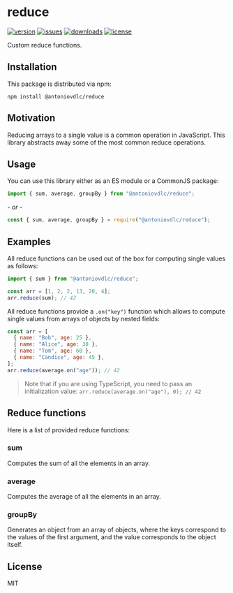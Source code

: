 # reduce

[![version](https://img.shields.io/npm/v/@antoniovdlc/reduce.svg)](http://npm.im/@antoniovdlc/reduce)
[![issues](https://img.shields.io/github/issues-raw/antoniovdlc/reduce.svg)](https://github.com/AntonioVdlC/reduce/issues)
[![downloads](https://img.shields.io/npm/dt/@antoniovdlc/reduce.svg)](http://npm.im/@antoniovdlc/reduce)
[![license](https://img.shields.io/npm/l/@antoniovdlc/reduce.svg)](http://opensource.org/licenses/MIT)

Custom reduce functions.

## Installation

This package is distributed via npm:

```
npm install @antoniovdlc/reduce
```

## Motivation

Reducing arrays to a single value is a common operation in JavaScript. This library abstracts away some of the most common reduce operations.

## Usage

You can use this library either as an ES module or a CommonJS package:
```js
import { sum, average, groupBy } from "@antoniovdlc/reduce";
```
*- or -*
```js
const { sum, average, groupBy } = require("@antoniovdlc/reduce");
```

## Examples

All reduce functions can be used out of the box for computing single values as follows:

```js
import { sum } from "@antoniovdlc/reduce";

const arr = [1, 2, 2, 13, 20, 4];
arr.reduce(sum); // 42
```

All reduce functions provide a `.on("key")` function which allows to compute single values from arrays of objects by nested fields:

```js
const arr = [
  { name: "Bob", age: 25 },
  { name: "Alice", age: 38 },
  { name: "Tom", age: 60 },
  { name: "Candice", age: 45 },
];
arr.reduce(average.on("age")); // 42
```

> Note that if you are using TypeScript, you need to pass an initialization value:
> `arr.reduce(average.on("age"), 0); // 42`

## Reduce functions

Here is a list of provided reduce functions:

### sum
Computes the sum of all the elements in an array.

### average
Computes the average of all the elements in an array.

### groupBy
Generates an object from an array of objects, where the keys correspond to the values of the first argument, and the value corresponds to the object itself.

## License
MIT
